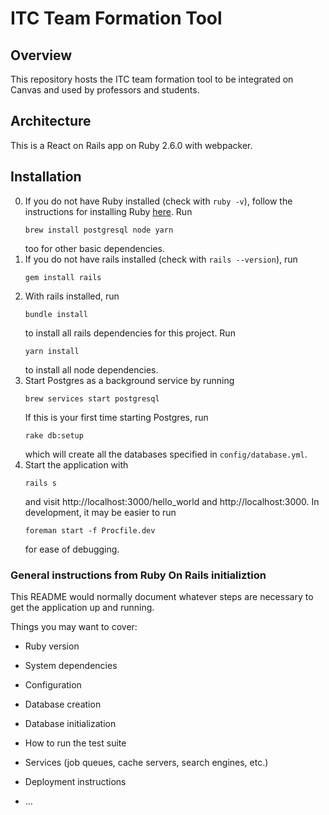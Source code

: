# ITC Team Formation Tool

## Overview

This repository hosts the ITC team formation tool to be integrated on Canvas and used by professors and students.

## Architecture

This is a React on Rails app on Ruby 2.6.0 with webpacker.

## Installation

0. If you do not have Ruby installed (check with `ruby -v`), follow the instructions for installing Ruby [here](https://www.ruby-lang.org/en/documentation/installation/). Run
   ```
   brew install postgresql node yarn
   ```
   too for other basic dependencies.
1. If you do not have rails installed (check with `rails --version`), run
   ```
   gem install rails
   ```
2. With rails installed, run
   ```
   bundle install
   ```
   to install all rails dependencies for this project.
   Run 
   ```
   yarn install
   ```
   to install all node dependencies.
3. Start Postgres as a background service by running 
   ```
   brew services start postgresql
   ```
   If this is your first time starting Postgres, run
   ```
   rake db:setup
   ```
   which will create all the databases specified in `config/database.yml`.
4. Start the application with 
   ```
   rails s
   ```
   and visit http://localhost:3000/hello_world and http://localhost:3000. In development, it may be easier to run
   ```
   foreman start -f Procfile.dev
   ```
   for ease of debugging.


### General instructions from Ruby On Rails initializtion
This README would normally document whatever steps are necessary to get the
application up and running.

Things you may want to cover:

* Ruby version

* System dependencies

* Configuration

* Database creation

* Database initialization

* How to run the test suite

* Services (job queues, cache servers, search engines, etc.)

* Deployment instructions

* ...
